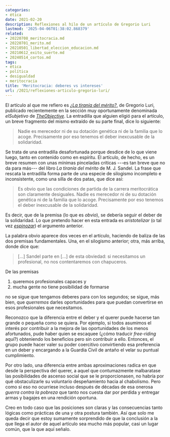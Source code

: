 ```yaml
---
categories:
- ética
date: 2021-02-20
description: Reflexiones al hilo de un artículo de Gregorio Luri
lastmod: '2025-04-06T01:38:02.868379'
related:
- 20220708_meritocracia.md
- 20220701_merito.md
- 20210501_libertad_eleccion_educacion.md
- 20210612_exito_suerte.md
- 20240514_cortos.md
tags:
- ética
- política
- desigualdad
- meritocracia
title: 'Meritocracia: deberes vs intereses'
url: /2021/reflexiones-articulo-gregorio-luri/
---
```


El artículo al que me refiero es [_¿La tiranía del mérito?_](https://theobjective.com/elsubjetivo/la-tirania-del-merito), de Gregorio Luri, publicado recientemente en la sección muy oportunamente denominada _elSubjetivo_ de [_TheObjective_](https://theobjective.com/). La entradilla que alguien eligió para el artículo, un breve fragmento del mismo extraído de su parte final, dice lo siguiente:

> Nadie es merecedor ni de su dotación genética ni de la familia que lo acoge. Precisamente por eso tenemos el deber inexcusable de la solidaridad.

Se trata de una entradilla desafortunada porque desdice de lo que viene luego, tanto en contenido como en espíritu. El artículo, de hecho, es un breve resumen con unas mínimas pinceladas críticas ---es tan breve que no da para más--- del libro _La tiranía del mérito_ de M. J. Sandel. La frase que rescata la entradilla forma parte de una especie de silogismo incompleto e inconsistente, como una silla de dos patas, que dice así:

> Es obvio que las condiciones de partida de la carrera meritocrática son claramente desiguales. Nadie es merecedor ni de su dotación genética ni de la familia que lo acoge. Precisamente por eso tenemos el deber inexcusable de la solidaridad.

Es decir, que de la premisa (lo que es _obvio_), se debería seguir el deber de la solidaridad. Lo que pretendo hacer en esta entrada es _aristotelizar_ (o tal vez [_espinozar_](https://es.wikipedia.org/wiki/%C3%89tica_(Spinoza))) el argumento anterior.

La palabra obvio aparece dos veces en el artículo, haciendo de baliza de las dos premisas fundamentales. Una, en el silogismo anterior; otra, más arriba, donde dice que:

> [...] Sandel parte en [...] de esta obviedad: si necesitamos un profesional, no nos contentaremos con chapuceros.

De las premisas

1. queremos profesionales capaces y
2. mucha gente no tiene posibilidad de formarse

no se sigue que tengamos deberes para con los segundos; se sigue, más bien, que _querremos_ darles oportunidades para que puedan convertirse en esos profesionales que necesitamos.

Reconozco que la diferencia entre el deber y el querer puede hacerse tan grande o pequeña como se quiera. Por ejemplo, si todos asumimos el interés por contribuir a la mejora de las oportunidades de los menos afortunados, pude haber quien se escaquee (¿cómo traducir _free-riding_ aquí?) obteniendo los beneficios pero sin contribuir a ello. Entonces, el grupo puede hacer valer su poder coercitivo convirtiendo esa preferencia en un deber y encargando a la Guardia Civil de antaño el velar su puntual cumplimiento.

Por otro lado, una diferencia entre ambas aproximaciones radica en que desde la perspectiva del querer, a aquel que contumazmente malbaratase las posibilidades de ascenso social que se le proporcionasen, no habría por qué obstaculizarle su voluntario despeñamiento hacia al chabolismo. Pero como si eso no ocurriese incluso después de décadas de esa onerosa _guerra contra la pobreza_ que tanto nos cuesta dar por perdida y entregar armas y bagajes en una rendición oportuna.

Creo en todo caso que las posiciones son claras y las consecuencias tanto lógicas como prácticas de una y otra postura también. Así que solo me queda decir que estoy sumamente sorprendido de que la conclusión a la que llega el autor de aquel artículo sea mucho más popular, casi un lugar común, que la que aquí señalo.